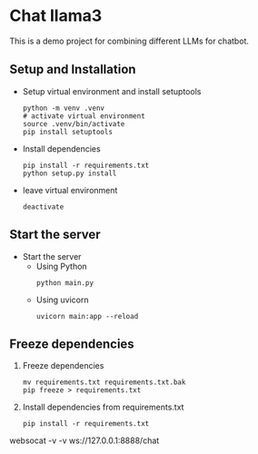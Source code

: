 # Chat llama3

This is a demo project for combining different LLMs for chatbot.

## Setup and Installation

- Setup virtual environment and install setuptools
    ```shell
    python -m venv .venv
    # activate virtual environment
    source .venv/bin/activate
    pip install setuptools
    ```
    
- Install dependencies
    ```shell
    pip install -r requirements.txt
    python setup.py install
    ```

- leave virtual environment
    ```shell
    deactivate
    ```

## Start the server

- Start the server
  - Using Python
      ```shell
      python main.py
      ```
  - Using uvicorn
      ```shell
      uvicorn main:app --reload
      ```

## Freeze dependencies

1. Freeze dependencies
    ```shell
    mv requirements.txt requirements.txt.bak
    pip freeze > requirements.txt
    ```
2. Install dependencies from requirements.txt
    ```shell
    pip install -r requirements.txt
    ```



websocat -v -v ws://127.0.0.1:8888/chat
